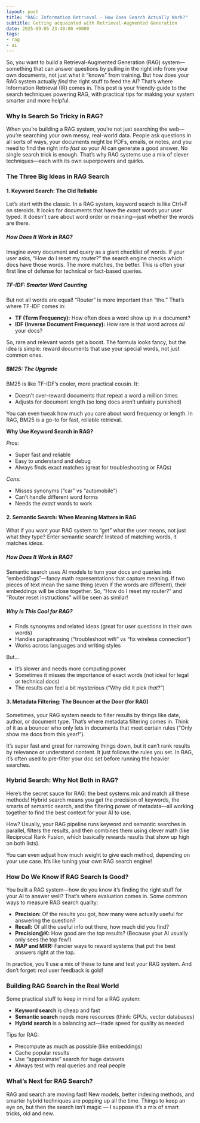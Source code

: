 ```yaml
---
layout: post
title: "RAG: Information Retrieval - How Does Search Actually Work?"
subtitle: Getting acquainted with Retrieval-Augmented Generation
date: 2025-09-05 23:40:00 +0000
tags:
- rag
- ai
---
```


So, you want to build a Retrieval-Augmented Generation (RAG) system—something that can answer questions by pulling in the right info from your own documents, not just what it “knows” from training. But how does your RAG system actually *find* the right stuff to feed the AI? That’s where Information Retrieval (IR) comes in. This post is your friendly guide to the search techniques powering RAG, with practical tips for making your system smarter and more helpful.

### Why Is Search So Tricky in RAG?

When you’re building a RAG system, you’re not just searching the web—you’re searching your own messy, real-world data. People ask questions in all sorts of ways, your documents might be PDFs, emails, or notes, and you need to find the right info *fast* so your AI can generate a good answer. No single search trick is enough. That’s why RAG systems use a mix of clever techniques—each with its own superpowers and quirks.

### The Three Big Ideas in RAG Search

#### 1. Keyword Search: The Old Reliable

Let’s start with the classic. In a RAG system, keyword search is like Ctrl+F on steroids. It looks for documents that have the *exact* words your user typed. It doesn’t care about word order or meaning—just whether the words are there.

##### How Does It Work in RAG?

Imagine every document and query as a giant checklist of words. If your user asks, “How do I reset my router?” the search engine checks which docs have those words. The more matches, the better. This is often your first line of defense for technical or fact-based queries.

##### TF-IDF: Smarter Word Counting

But not all words are equal! “Router” is more important than “the.” That’s where TF-IDF comes in:

- **TF (Term Frequency):** How often does a word show up in a document?
- **IDF (Inverse Document Frequency):** How rare is that word across *all* your docs?

So, rare and relevant words get a boost. The formula looks fancy, but the idea is simple: reward documents that use your special words, not just common ones.

##### BM25: The Upgrade

BM25 is like TF-IDF’s cooler, more practical cousin. It:
- Doesn’t over-reward documents that repeat a word a million times
- Adjusts for document length (so long docs aren’t unfairly punished)

You can even tweak how much you care about word frequency or length. In RAG, BM25 is a go-to for fast, reliable retrieval.

**Why Use Keyword Search in RAG?**

*Pros:*
- Super fast and reliable
- Easy to understand and debug
- Always finds exact matches (great for troubleshooting or FAQs)

*Cons:*
- Misses synonyms (“car” vs “automobile”)
- Can’t handle different word forms
- Needs the *exact* words to work


#### 2. Semantic Search: When Meaning Matters in RAG

What if you want your RAG system to “get” what the user means, not just what they type? Enter semantic search! Instead of matching words, it matches *ideas*.

##### How Does It Work in RAG?

Semantic search uses AI models to turn your docs and queries into “embeddings”—fancy math representations that capture meaning. If two pieces of text mean the same thing (even if the words are different), their embeddings will be close together. So, “How do I reset my router?” and “Router reset instructions” will be seen as similar!

##### Why Is This Cool for RAG?

- Finds synonyms and related ideas (great for user questions in their own words)
- Handles paraphrasing (“troubleshoot wifi” vs “fix wireless connection”)
- Works across languages and writing styles

But…
- It’s slower and needs more computing power
- Sometimes it misses the importance of exact words (not ideal for legal or technical docs)
- The results can feel a bit mysterious (“Why did it pick *that*?”)

#### 3. Metadata Filtering: The Bouncer at the Door (for RAG)

Sometimes, your RAG system needs to filter results by things like date, author, or document type. That’s where metadata filtering comes in. Think of it as a bouncer who only lets in documents that meet certain rules (“Only show me docs from this year!”).

It’s super fast and great for narrowing things down, but it can’t rank results by relevance or understand content. It just follows the rules you set. In RAG, it’s often used to pre-filter your doc set before running the heavier searches.

### Hybrid Search: Why Not Both in RAG?

Here’s the secret sauce for RAG: the best systems mix and match all these methods! Hybrid search means you get the precision of keywords, the smarts of semantic search, and the filtering power of metadata—all working together to find the best context for your AI to use.

How? Usually, your RAG pipeline runs keyword and semantic searches in parallel, filters the results, and then combines them using clever math (like Reciprocal Rank Fusion, which basically rewards results that show up high on both lists).

You can even adjust how much weight to give each method, depending on your use case. It’s like tuning your own RAG search engine!

### How Do We Know If RAG Search Is Good?

You built a RAG system—how do you know it’s finding the right stuff for your AI to answer well? That’s where evaluation comes in. Some common ways to measure RAG search quality:

- **Precision:** Of the results you got, how many were actually useful for answering the question?
- **Recall:** Of all the useful info out there, how much did you find?
- **Precision@K:** How good are the *top* results? (Because your AI usually only sees the top few!)
- **MAP and MRR:** Fancier ways to reward systems that put the best answers right at the top.

In practice, you’ll use a mix of these to tune and test your RAG system. And don’t forget: real user feedback is gold!

### Building RAG Search in the Real World

Some practical stuff to keep in mind for a RAG system:

- **Keyword search** is cheap and fast
- **Semantic search** needs more resources (think: GPUs, vector databases)
- **Hybrid search** is a balancing act—trade speed for quality as needed

Tips for RAG:
- Precompute as much as possible (like embeddings)
- Cache popular results
- Use “approximate” search for huge datasets
- Always test with real queries and real people

### What’s Next for RAG Search?

RAG and search are moving fast! New models, better indexing methods, and smarter hybrid techniques are popping up all the time. Things to keep an eye on, but then the search isn’t magic — I suppose it’s a mix of smart tricks, old and new. 